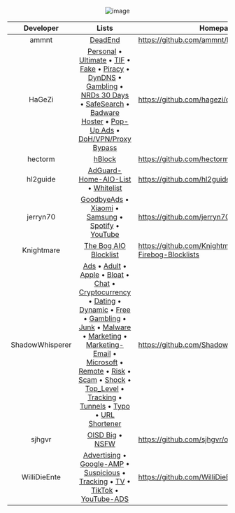 <div align="center">

![image](https://github.com/KnightmareVIIVIIXC/bigaioblocklist/assets/114373431/8ac66069-e240-48fb-8ab3-5eb97b4eb72f)


| Developer | Lists | Homepage |
|:---:|:---:|---|
| ammnt | [DeadEnd](https://github.com/ammnt/DeadEnd/raw/main/filter.txt) | https://github.com/ammnt/DeadEnd |
| HaGeZi | [Personal](https://github.com/hagezi/dns-blocklists/blob/main/adblock/personal.txt) • [Ultimate](https://raw.githubusercontent.com/hagezi/dns-blocklists/main/adblock/ultimate.txt) • [TIF](https://raw.githubusercontent.com/hagezi/dns-blocklists/main/adblock/tif.txt) • [Fake](https://raw.githubusercontent.com/hagezi/dns-blocklists/main/adblock/fake.txt) • [Piracy](https://raw.githubusercontent.com/hagezi/dns-blocklists/main/adblock/anti.piracy.txt) • [DynDNS](https://raw.githubusercontent.com/hagezi/dns-blocklists/main/adblock/dyndns.txt) • [Gambling](https://raw.githubusercontent.com/hagezi/dns-blocklists/main/adblock/gambling.txt) • [NRDs 30 Days](https://raw.githubusercontent.com/hagezi/dns-blocklists/main/adblock/nrds.30.txt) • [SafeSearch](https://raw.githubusercontent.com/hagezi/dns-blocklists/main/adblock/nosafesearch.txt) • [Badware Hoster](https://raw.githubusercontent.com/hagezi/dns-blocklists/main/adblock/hoster.txt) • [Pop-Up Ads](https://raw.githubusercontent.com/hagezi/dns-blocklists/main/adblock/popupads.txt) • [DoH/VPN/Proxy Bypass](https://raw.githubusercontent.com/hagezi/dns-blocklists/main/adblock/doh-vpn-proxy-bypass.txt) | https://github.com/hagezi/dns-blocklists |
| hectorm | [hBlock](https://hblock.molinero.dev/hosts_adblock.txt) | https://github.com/hectorm/hblock |
| hl2guide | [AdGuard-Home-AIO-List](https://raw.githubusercontent.com/hl2guide/AdGuard-Home-AIO-List/main/aio_blocklist_final.txt) • [Whitelist](https://github.com/hl2guide/AdGuard-Home-Whitelist/blob/main/whitelist.txt) | https://github.com/hl2guide |
| jerryn70 | [GoodbyeAds](https://raw.githubusercontent.com/jerryn70/GoodbyeAds/master/Formats/GoodbyeAds-AdBlock-Filter.txt) • [Xiaomi](https://raw.githubusercontent.com/jerryn70/GoodbyeAds/master/Extension/GoodbyeAds-Xiaomi-Extension.txt) • [Samsung](https://raw.githubusercontent.com/jerryn70/GoodbyeAds/master/Extension/GoodbyeAds-Samsung-AdBlock.txt) • [Spotify](https://raw.githubusercontent.com/jerryn70/GoodbyeAds/master/Extension/GoodbyeAds-Spotify-AdBlock.txt) • [YouTube](https://raw.githubusercontent.com/jerryn70/GoodbyeAds/master/Extension/GoodbyeAds-YouTube-AdBlock.txt)| https://github.com/jerryn70/GoodbyeAds |
| Knightmare | [The Bog AIO Blocklist](https://raw.githubusercontent.com/KnightmareVIIVIIXC/AIO-Firebog-Blocklists/main/hostslists/aiofirebog.txt) | https://github.com/KnightmareVIIVIIXC/AIO-Firebog-Blocklists |
| ShadowWhisperer | [Ads](https://raw.githubusercontent.com/ShadowWhisperer/BlockLists/master/Lists/Ads) • [Adult](https://raw.githubusercontent.com/ShadowWhisperer/BlockLists/master/Lists/Adult) • [Apple](https://raw.githubusercontent.com/ShadowWhisperer/BlockLists/master/Lists/Apple) • [Bloat](https://raw.githubusercontent.com/ShadowWhisperer/BlockLists/master/Lists/Bloat) • [Chat](https://raw.githubusercontent.com/ShadowWhisperer/BlockLists/master/Lists/Chat) • [Cryptocurrency](https://raw.githubusercontent.com/ShadowWhisperer/BlockLists/master/Lists/Cryptocurrency) • [Dating](https://raw.githubusercontent.com/ShadowWhisperer/BlockLists/master/Lists/Dating) • [Dynamic](https://raw.githubusercontent.com/ShadowWhisperer/BlockLists/master/Lists/Dynamic) • [Free](https://raw.githubusercontent.com/ShadowWhisperer/BlockLists/master/Lists/Free) • [Gambling](https://raw.githubusercontent.com/ShadowWhisperer/BlockLists/master/Lists/Gambling) • [Junk](https://raw.githubusercontent.com/ShadowWhisperer/BlockLists/master/Lists/Junk) • [Malware](https://raw.githubusercontent.com/ShadowWhisperer/BlockLists/master/Lists/Malware) • [Marketing](https://raw.githubusercontent.com/ShadowWhisperer/BlockLists/master/Lists/Marketing) • [Marketing-Email](https://raw.githubusercontent.com/ShadowWhisperer/BlockLists/master/Lists/Marketing-Email) • [Microsoft](https://raw.githubusercontent.com/ShadowWhisperer/BlockLists/master/Lists/Microsoft) • [Remote](https://raw.githubusercontent.com/ShadowWhisperer/BlockLists/master/Lists/Remote) • [Risk](https://raw.githubusercontent.com/ShadowWhisperer/BlockLists/master/Lists/Risk) • [Scam](https://raw.githubusercontent.com/ShadowWhisperer/BlockLists/master/Lists/Scam) • [Shock](https://raw.githubusercontent.com/ShadowWhisperer/BlockLists/master/Lists/Shock) • [Top_Level](https://raw.githubusercontent.com/ShadowWhisperer/BlockLists/master/Lists/Top_Level) • [Tracking](https://raw.githubusercontent.com/ShadowWhisperer/BlockLists/master/Lists/Tracking) • [Tunnels](https://raw.githubusercontent.com/ShadowWhisperer/BlockLists/master/Lists/Tunnels) • [Typo](https://raw.githubusercontent.com/ShadowWhisperer/BlockLists/master/Lists/Typo) • [URL Shortener](https://raw.githubusercontent.com/ShadowWhisperer/BlockLists/master/Lists/URL%20Shortener) | https://github.com/ShadowWhisperer/BlockLists |
| sjhgvr | [OISD Big](https://raw.githubusercontent.com/sjhgvr/oisd/main/oisd_big.txt) • [NSFW](https://raw.githubusercontent.com/sjhgvr/oisd/main/oisd_nsfw.txt) | https://github.com/sjhgvr/oisd |
| WilliDieEnte | [Advertising](https://ente.dev/api/blocklist/advertising-hosts) • [Google-AMP](https://ente.dev/api/blocklist/google-amp-hosts) • [Suspicious](https://ente.dev/api/blocklist/suspicious-hosts) • [Tracking](https://ente.dev/api/blocklist/tracking-hosts) • [TV](https://ente.dev/api/blocklist/tv-hosts) • [TikTok](https://ente.dev/api/blocklist/tiktok-hosts) • [YouTube-ADS](https://ente.dev/api/blocklist/youtube-advertising-hosts) | https://github.com/WilliDieEnte/BetterBlocklist |

</div>
